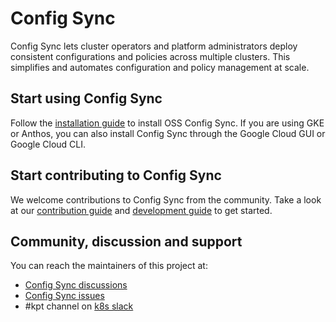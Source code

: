 # Config Sync

Config Sync lets cluster operators and platform administrators deploy consistent configurations
and policies across multiple clusters. This simplifies and automates configuration and policy
management at scale.

## Start using Config Sync

Follow the [installation guide] to install OSS Config Sync. If you are
using GKE or Anthos, you can also install Config Sync through the Google Cloud GUI or Google
Cloud CLI.

## Start contributing to Config Sync

We welcome contributions to Config Sync from the community. Take a look at our
[contribution guide] and [development guide] to get started.

## Community, discussion and support
You can reach the maintainers of this project at:

* [Config Sync discussions]
* [Config Sync issues]
* #kpt channel on [k8s slack]

[installation guide]: docs/installation.md
[contribution guide]: docs/contributing.md
[development guide]: docs/development.md
[k8s slack]: https://slack.k8s.io
[Config Sync issues]: https://github.com/GoogleContainerTools/kpt-config-sync/issues
[Config Sync discussions]: https://github.com/GoogleContainerTools/kpt-config-sync/discussions
